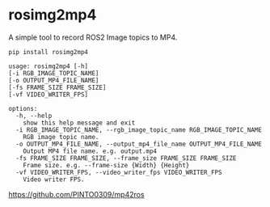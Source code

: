 # rosimg2mp4
A simple tool to record ROS2 Image topics to MP4.

```
pip install rosimg2mp4
```

```
usage: rosimg2mp4 [-h]
[-i RGB_IMAGE_TOPIC_NAME]
[-o OUTPUT_MP4_FILE_NAME]
[-fs FRAME_SIZE FRAME_SIZE]
[-vf VIDEO_WRITER_FPS]

options:
  -h, --help
    show this help message and exit
  -i RGB_IMAGE_TOPIC_NAME, --rgb_image_topic_name RGB_IMAGE_TOPIC_NAME
    RGB image topic name.
  -o OUTPUT_MP4_FILE_NAME, --output_mp4_file_name OUTPUT_MP4_FILE_NAME
    Output MP4 file name. e.g. output.mp4
  -fs FRAME_SIZE FRAME_SIZE, --frame_size FRAME_SIZE FRAME_SIZE
    Frame size. e.g. --frame-size {Width} {Height}
  -vf VIDEO_WRITER_FPS, --video_writer_fps VIDEO_WRITER_FPS
    Video writer FPS.
```

https://github.com/PINTO0309/mp42ros
